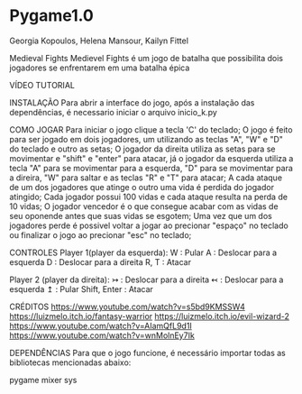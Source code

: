 # Pygame1.0
Georgia Kopoulos, Helena Mansour, Kailyn Fittel


Medieval Fights
Medievel Fights é um jogo de batalha que possibilita dois jogadores se enfrentarem em uma batalha épica



VÍDEO TUTORIAL 



INSTALAÇÃO
Para abrir a interface do jogo, após a instalação das dependências, é necessario iniciar o arquivo inicio_k.py



COMO JOGAR
Para iniciar o jogo clique a tecla 'C' do teclado;
O jogo é feito para ser jogado em dois jogadores, um utilizando as teclas "A", "W" e "D" do teclado e outro as setas;
O jogador da direita utiliza as setas para se movimentar e "shift" e "enter" para atacar, já o jogador da esquerda utiliza a tecla "A" para se movimentar para a esquerda, "D" para se movimentar para a direira, "W" para saltar e as teclas "R" e "T" para atacar;
A cada ataque de um dos jogadores que atinge o outro uma vida é perdida do jogador atingido;
Cada jogador possui 100 vidas e cada ataque resulta na perda de 10 vidas;
O jogador vencedor é o que consegue acabar com as vidas de seu oponende antes que suas vidas se esgotem;
Uma vez que um dos jogadores perde é possivel voltar a jogar ao precionar "espaço" no teclado ou finalizar o jogo ao precionar "esc" no teclado;



CONTROLES
Player 1(player da esquerda):
W : Pular
A : Deslocar para a esquerda
D : Deslocar para a direita
R, T : Atacar



Player 2 (player da direita):
↣ : Deslocar para a direita
↢ : Deslocar para a esquerda
↥ : Pular
Shift, Enter : Atacar


CRÉDITOS
https://www.youtube.com/watch?v=s5bd9KMSSW4 
https://luizmelo.itch.io/fantasy-warrior
https://luizmelo.itch.io/evil-wizard-2
https://www.youtube.com/watch?v=AIamQfL9d1I
https://www.youtube.com/watch?v=wnMolnEy7Ik

DEPENDÊNCIAS
Para que o jogo funcione, é necessário importar todas as bibliotecas mencionadas abaixo:

pygame
mixer
sys
